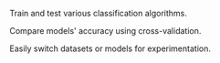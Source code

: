Train and test various classification algorithms.

Compare models' accuracy using cross-validation.

Easily switch datasets or models for experimentation.
